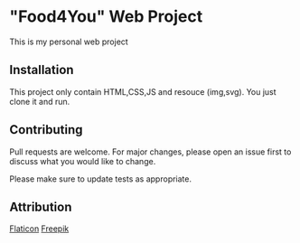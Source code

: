 # "Food4You" Web Project

This is my personal web project

## Installation

This project only contain HTML,CSS,JS and resouce (img,svg).
You just clone it and run.

## Contributing
Pull requests are welcome. For major changes, please open an issue first to discuss what you would like to change.

Please make sure to update tests as appropriate.

## Attribution
[Flaticon](https://www.flaticon.com/)
[Freepik](https://www.freepik.com/free-psd/italian-food-concept-web-template_7748980.htm/)
